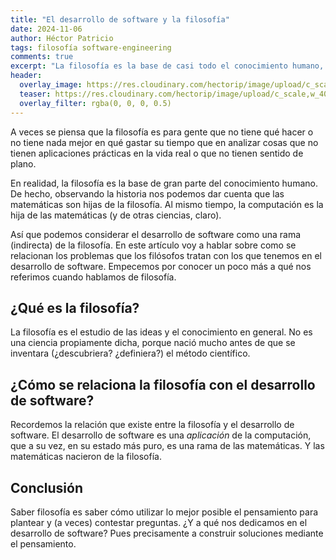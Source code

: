 ```yaml
---
title: "El desarrollo de software y la filosofía"
date: 2024-11-06
author: Héctor Patricio
tags: filosofía software-engineering
comments: true
excerpt: "La filosofía es la base de casi todo el conocimiento humano, hablemos de ella y de las relaciones directas que tiene con el desarrollo de software."
header:
  overlay_image: https://res.cloudinary.com/hectorip/image/upload/c_scale,w_1400/v1747718313/mariola-grobelska-EJBwRJZMOCQ-unsplash_rugsm8.jpg
  teaser: https://res.cloudinary.com/hectorip/image/upload/c_scale,w_400/v1747718313/mariola-grobelska-EJBwRJZMOCQ-unsplash_rugsm8.jpg
  overlay_filter: rgba(0, 0, 0, 0.5)
---
```


A veces se piensa que la filosofía es para gente que no tiene qué hacer o
no tiene nada mejor en qué gastar su tiempo que en analizar cosas que no
tienen aplicaciones prácticas en la vida real o que no tienen sentido de
plano.

En realidad, la filosofía es la base de gran parte del conocimiento
humano. De hecho, observando la historia nos podemos dar cuenta que las
matemáticas son hijas de la filosofía. Al mismo tiempo, la computación
es la hija de las matemáticas (y de otras ciencias, claro).

Así que podemos considerar el desarrollo de software como una rama (indirecta)
de la filosofía. En este artículo voy a hablar sobre como se
relacionan los problemas que los filósofos tratan con los que
tenemos en el desarrollo de software. Empecemos por conocer un poco más
a qué nos referimos cuando hablamos de filosofía.

## ¿Qué es la filosofía?

La filosofía es el estudio de las ideas y el conocimiento en general. No es
una ciencia propiamente dicha, porque nació mucho antes de que se
inventara (¿descubriera? ¿definiera?) el método científico.

## ¿Cómo se relaciona la filosofía con el desarrollo de software?

Recordemos la relación que existe entre la filosofía y el desarrollo de software.
El desarrollo de software es una _aplicación_ de la computación, que a su vez, en 
su estado más puro, es una rama de las matemáticas. Y las matemáticas nacieron
de la filosofía.

## Conclusión

Saber filosofía es saber cómo utilizar lo mejor posible el pensamiento para plantear
y (a veces) contestar preguntas. ¿Y a qué nos dedicamos en el desarrollo de software?
Pues precisamente a construir soluciones mediante el pensamiento.
